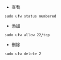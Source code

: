 - 查看  
```
sudo ufw status numbered
```
- 添加  
```
sudo ufw allow 22/tcp
```
- 刪除  
```
sudo ufw delete 2
```